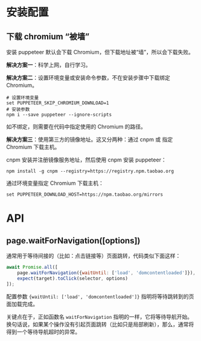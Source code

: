 # 安装配置

## 下载 chromium “被墙”

安装 puppeteer 默认会下载 Chromium，但下载地址被“墙”，所以会下载失败。

**解决方案一**：科学上网，自行学习。

**解决方案二**：设置环境变量或安装命令参数，不在安装步骤中下载绑定 Chromium。

```shell
# 设置环境变量
set PUPPETEER_SKIP_CHROMIUM_DOWNLOAD=1
# 安装参数
npm i --save puppeteer --ignore-scripts
```

如不绑定，则需要在代码中指定使用的 Chromium 的路径。

**解决方案三**：使用第三方的镜像地址。这又分两种：通过 cnpm 或 指定 Chromium 下载主机。

cnpm 安装并注册镜像服务地址，然后使用 cnpm 安装 puppeteer：

```shell
npm install -g cnpm --registry=https://registry.npm.taobao.org
```

通过环境变量指定 Chromium 下载主机：

```shell
set PUPPETEER_DOWNLOAD_HOST=https://npm.taobao.org/mirrors
```

# API

## page.waitForNavigation([options])

通常用于等待间接的（比如：点击链接等）页面跳转，代码类似下面这样：

```javascript
await Promise.all([
    page.waitForNavigation({waitUntil: ['load', 'domcontentloaded']}),
    expect(target).toClick(selector, options)
]);
```

配置参数 `{waitUntil: ['load', 'domcontentloaded']}` 指明将等待跳转到的页面加载完成。

关键点在于，正如函数名 `waitForNavigation` 指明的一样，它将等待导航开始。换句话说，如果某个操作没有引起页面跳转（比如只是局部刷新），那么，通常将得到一个等待导航超时的异常。